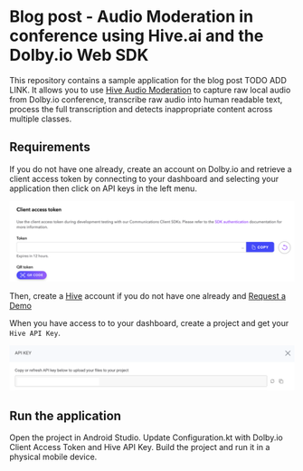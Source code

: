 # Blog post - Audio Moderation in conference using Hive.ai and the Dolby.io Web SDK

This repository contains a sample application for the blog post TODO ADD LINK. It allows you to use [Hive Audio Moderation](https://hivemoderation.com/audio-moderation) to capture raw local audio from Dolby.io conference, transcribe raw audio into human readable text, process the full transcription and detects inappropriate content across multiple classes.

## Requirements
If you do not have one already, create an account on Dolby.io and retrieve a client access token by connecting to your dashboard and selecting your application then click on API keys in the left menu.

![Client Access Token](images/dolby-io-access-token.png)

Then, create a [Hive](https://thehive.ai) account if you do not have one already and [Request a Demo](https://hivemoderation.com/contact-us?source=hivemoderation-header)

When you have access to to your dashboard, create a project and get your `Hive API Key`.

![Hive API Key](images/hive-api-key.png)

## Run the application

Open the project in Android Studio.
Update Configuration.kt with Dolby.io Client Access Token and Hive API Key.
Build the project and run it in a physical mobile device.